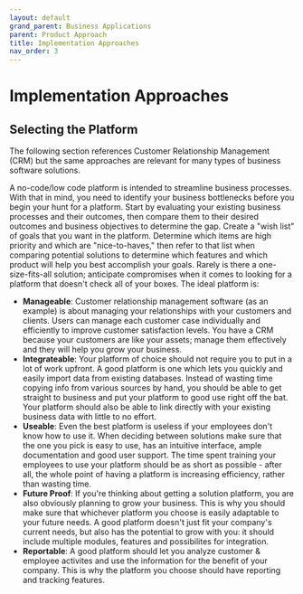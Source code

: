 ```yaml
---
layout: default
grand_parent: Business Applications
parent: Product Approach
title: Implementation Approaches
nav_order: 3
---
```


# Implementation Approaches

## Selecting the Platform​

The following section references Customer Relationship Management (CRM) but the same approaches are relevant for many types of business software solutions.

A no-code/low code platform is intended to streamline business processes. With that in mind, you need to identify your business bottlenecks before you begin your hunt for a platform. Start by evaluating your existing business processes and their outcomes, then compare them to their desired outcomes and business objectives to determine the gap. Create a "wish list" of goals that you want in the platform. Determine which items are high priority and which are "nice-to-haves," then refer to that list when comparing potential solutions to determine which features and which product will help you best accomplish your goals. 
Rarely is there a one-size-fits-all solution; anticipate compromises when it comes to looking for a platform that doesn't check all  of your boxes.
The ideal platform is:
* **Manageable**: Customer relationship management software (as an example) is about managing your relationships with your customers and clients. Users can manage each customer case individually and efficiently to improve customer satisfaction levels. You have a CRM because your customers are like your assets; manage them effectively and they will help you grow your business.
* **Integrateable**: Your platform of choice should not require you to put in a lot of work upfront. A good platform is one which lets you quickly and easily import data from existing databases. Instead of wasting time copying info from various sources by hand, you should be able to get straight to business and put your platform to good use right off the bat. Your platform should also be able to link directly with your existing business data with little to no effort.
* **Useable**: Even the best platform is useless if your employees don't know how to use it. When deciding between solutions make sure that the one you pick is easy to use, has an intuitive interface, ample documentation and good user support. The time spent training your employees to use your platform should be as short as possible - after all, the whole point of having a platform is increasing efficiency, rather than wasting time.
* **Future Proof**: If you're thinking about getting a solution platform, you are also obviously planning to grow your business. This is why you should make sure that whichever platform you choose is easily adaptable to your future needs. A good platform doesn't just fit your company's current needs, but also has the potential to grow with you: it should include multiple modules, features and possibilites for integration.
* **Reportable**: A good platform should let you analyze customer & employee activites and use the information for the benefit of your company. This is why the platform you choose should have reporting and tracking features.
